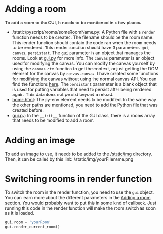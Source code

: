 # Adding a room
To add a room to the GUI, It needs to be mentioned in a few places.
- /static/pyscript/rooms/someRoomName.py: A Python file with a `render` function needs to be created. The filename should be the room name. This render function should contain the code ran when the room needs to be rendered. This render function should have 3 parameters: `gui`, `canvas`, `persistant`. The `gui` parameter is an object that manages the rooms. Look at [gui.py](/static/pyscript/gui.py) for more info. The `canvas` parameter is an object used for modifying the canvas. You can modify the canvas yourself by using the `canvas.ctx` function to get the context, or just getting the DOM element for the canvas by `canvas.canvas`. I have created some functions for modifying the canvas without using the normal canvas API. You can find the functions [here](/static/pyscript/canvas.py). The `persistant` parameter is a blank object that is used for putting variables that need to persist after being rendered again. This data does not persist beyond a reload.
- [home.html](/templates/home.html): The py-env element needs to be modified. In the same way the other paths are mentioned, you need to add the Python file that was created before.
- [gui.py](/static/pyscript/gui.py): In the `__init__` function of the GUI class, there is a rooms array that needs to be modified to add a room.

# Adding an image
To add an image to use, it needs to be added to the [/static/img](/static/img) directory. Then, it can be called by this link: /static/img/yourFilename.png

# Switching rooms in render function
To switch the room in the render function, you need to use the `gui` object. You can learn more about the different parameters in the [Adding a room](#adding-a-room) section. You would probably want to put this in some kind of callback. Just running this code in the render function will make the room switch as soon as it is loaded.

```py
gui.room = 'yourRoom'
gui.render_current_room()
```
